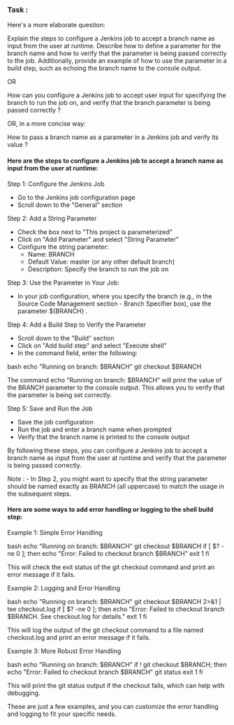 ### Task :
Here's a more elaborate question:

Explain the steps to configure a Jenkins job to accept a branch name as input from the user at runtime. Describe how to define a parameter for the branch name and how to verify that the parameter is being passed correctly to the job. Additionally, provide an example of how to use the parameter in a build step, such as echoing the branch name to the console output.

OR

How can you configure a Jenkins job to accept user input for specifying the branch to run the job on, and verify that the branch parameter is being passed correctly ?

OR, in a more concise way:

How to pass a branch name as a parameter in a Jenkins job and verify its value ? 



#### Here are the steps to configure a Jenkins job to accept a branch name as input from the user at runtime:

Step 1: Configure the Jenkins Job

- Go to the Jenkins job configuration page
- Scroll down to the "General" section

Step 2: Add a String Parameter

- Check the box next to "This project is parameterized"
- Click on "Add Parameter" and select "String Parameter"
- Configure the string parameter:
    - Name: BRANCH
    - Default Value: master (or any other default branch)
    - Description: Specify the branch to run the job on
 
Step 3: Use the Parameter in Your Job:
- In your job configuration, where you specify the branch (e.g., in the Source Code Management section - Branch Specifier box),
  use the parameter ${BRANCH} .

Step 4: Add a Build Step to Verify the Parameter

- Scroll down to the "Build" section
- Click on "Add build step" and select "Execute shell"
- In the command field, enter the following:

bash
echo "Running on branch: $BRANCH"
git checkout $BRANCH

The command echo "Running on branch: $BRANCH" will print the value of the BRANCH parameter to the console output. This allows you to verify that the parameter is being set correctly.

Step 5: Save and Run the Job

- Save the job configuration
- Run the job and enter a branch name when prompted
- Verify that the branch name is printed to the console output

By following these steps, you can configure a Jenkins job to accept a branch name as input from the user at runtime and verify that the parameter is being passed correctly.

Note : - In Step 2, you might want to specify that the string parameter should be named exactly as BRANCH (all uppercase) to match the usage in the subsequent steps.

#### Here are some ways to add error handling or logging to the shell build step:

Example 1: Simple Error Handling

bash
echo "Running on branch: $BRANCH"
git checkout $BRANCH
if [ $? -ne 0 ]; then
  echo "Error: Failed to checkout branch $BRANCH"
  exit 1
fi

This will check the exit status of the git checkout command and print an error message if it fails.

Example 2: Logging and Error Handling

bash
echo "Running on branch: $BRANCH"
git checkout $BRANCH 2>&1 | tee checkout.log
if [ $? -ne 0 ]; then
  echo "Error: Failed to checkout branch $BRANCH. See checkout.log for details."
  exit 1
fi

This will log the output of the git checkout command to a file named checkout.log and print an error message if it fails.

Example 3: More Robust Error Handling

bash
echo "Running on branch: $BRANCH"
if ! git checkout $BRANCH; then
  echo "Error: Failed to checkout branch $BRANCH"
  git status
  exit 1
fi

This will print the git status output if the checkout fails, which can help with debugging.

These are just a few examples, and you can customize the error handling and logging to fit your specific needs.
